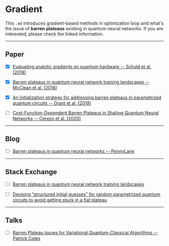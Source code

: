 # Gradient
This `.md` introduces gradient-based methods in optimization loop and what's the issue of **barren plateaus** existing in quantum neural networks. If you are interested, please check the linked information.


---
## Paper
- [x] [Evaluating analytic gradients on quantum hardware --  Schuld et al. (2018)](https://arxiv.org/abs/1811.11184)
- [x] [Barren plateaus in quantum neural network training landscapes -- McClean et al. (2018)](https://arxiv.org/abs/1803.11173)
- [x] [An initialization strategy for addressing barren plateaus in parametrized quantum circuits -- Grant et al. (2019)](https://arxiv.org/abs/1903.05076)
- [ ] [Cost-Function-Dependent Barren Plateaus in Shallow Quantum Neural Networks -- Cerezo et al. (2020)](https://arxiv.org/abs/2001.00550)


---
## Blog
- [ ] [Barren plateaus in quantum neural networks -- PennyLane](https://pennylane.ai/qml/demos/tutorial_barren_plateaus.html)


---
## Stack Exchange
- [ ] [Barren plateaus in quantum neural network training landscapes](https://quantumcomputing.stackexchange.com/questions/2306/barren-plateaus-in-quantum-neural-network-training-landscapes)
- [ ] [Devising “structured initial guesses” for random parametrized quantum circuits to avoid getting stuck in a flat plateau](https://quantumcomputing.stackexchange.com/questions/2056/devising-structured-initial-guesses-for-random-parametrized-quantum-circuits-t)



---
## Talks
- [ ] [Barren Plateau Issues for Variational Quantum-Classical Algorithms -- Patrick Coles](https://www.youtube.com/watch?v=ijY7WSa7u-4)
